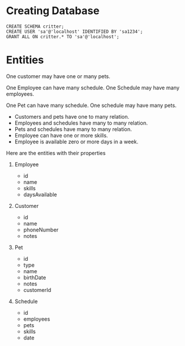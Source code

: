 # Creating Database```CREATE SCHEMA critter;CREATE USER 'sa'@'localhost' IDENTIFIED BY 'sa1234';GRANT ALL ON critter.* TO 'sa'@'localhost';```# EntitiesOne customer may have one or many pets.One Employee can have many schedule. One Schedule may have many employees.One Pet can have many schedule. One schedule may have many pets.* Customers and pets have one to many relation.* Employees and schedules have many to many relation.* Pets and schedules have many to many relation.* Employee can have one or more skills.* Employee is available zero or more days in a week.Here are the entities with their properties1. Employee    * id    * name    * skills    * daysAvailable  2. Customer    * id    * name    * phoneNumber    * notes    3. Pet    * id    * type    * name    * birthDate    * notes    * customerId    4. Schedule    * id    * employees    * pets    * skills    * date